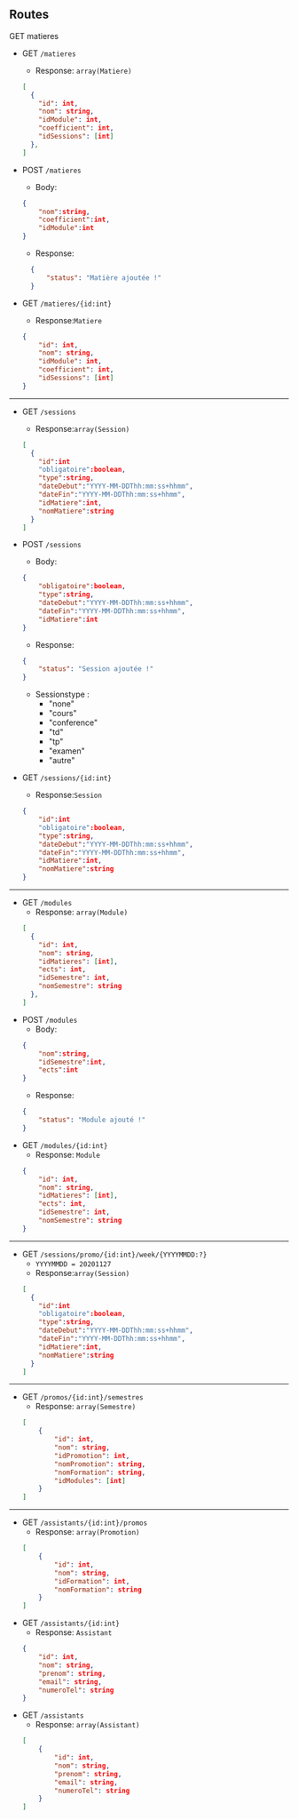 

## Routes

GET matieres

- GET `/matieres`
    - Response: `array(Matiere)`
    ```json
    [
      {
        "id": int,
        "nom": string,
        "idModule": int,
        "coefficient": int,
        "idSessions": [int]
      },
    ]
    ```

- POST `/matieres`
    - Body:
    ```json
    {
        "nom":string,
        "coefficient":int,
        "idModule":int
    }
    ```
  - Response:
  ```json
    {
        "status": "Matière ajoutée !"
    }
  ```
- GET `/matieres/{id:int}`
    - Response:`Matiere`
    ```json
    {
        "id": int,
        "nom": string,
        "idModule": int,
        "coefficient": int,
        "idSessions": [int]
    }
    ```
---    
- GET `/sessions`
    - Response:`array(Session)`
    ```json
    [
      {
        "id":int
        "obligatoire":boolean,
        "type":string,
        "dateDebut":"YYYY-MM-DDThh:mm:ss+hhmm",
        "dateFin":"YYYY-MM-DDThh:mm:ss+hhmm",
        "idMatiere":int,
        "nomMatiere":string
      }
    ]
    ```
- POST `/sessions`
    - Body:
    ```json
    {
        "obligatoire":boolean,
        "type":string,
        "dateDebut":"YYYY-MM-DDThh:mm:ss+hhmm",
        "dateFin":"YYYY-MM-DDThh:mm:ss+hhmm",
        "idMatiere":int
    }
    ```
    - Response:
    ```json
    {
        "status": "Session ajoutée !"
    }
    ```
    - Sessionstype :
        - "none"
        - "cours"
        - "conference"
        - "td"
        - "tp"
        - "examen"
        - "autre" 

- GET `/sessions/{id:int}`
    - Response:`Session`
    ```json
    {
        "id":int
        "obligatoire":boolean,
        "type":string,
        "dateDebut":"YYYY-MM-DDThh:mm:ss+hhmm",
        "dateFin":"YYYY-MM-DDThh:mm:ss+hhmm",
        "idMatiere":int,
        "nomMatiere":string
    }
    ```
---
- GET `/modules`
    - Response: `array(Module)`
    ```json
    [
      {
        "id": int,
        "nom": string,
        "idMatieres": [int],
        "ects": int,
        "idSemestre": int,
        "nomSemestre": string
      },
    ]
    ```
- POST `/modules`
    - Body:
    ```json
    {
        "nom":string,
        "idSemestre":int,
        "ects":int
    }
    ```
    - Response:
    ```json
    {
        "status": "Module ajouté !"
    }
    ```
- GET `/modules/{id:int}`
    - Response: `Module`
    ```json
    {
        "id": int,
        "nom": string,
        "idMatieres": [int],
        "ects": int,
        "idSemestre": int,
        "nomSemestre": string
    }
    ```
---
- GET `/sessions/promo/{id:int}/week/{YYYYMMDD:?}`
    - `YYYYMMDD = 20201127`
    - Response:`array(Session)`
    ```json
    [
      {
        "id":int
        "obligatoire":boolean,
        "type":string,
        "dateDebut":"YYYY-MM-DDThh:mm:ss+hhmm",
        "dateFin":"YYYY-MM-DDThh:mm:ss+hhmm",
        "idMatiere":int,
        "nomMatiere":string
      }
    ]
    ```
---
- GET `/promos/{id:int}/semestres`
    - Response: `array(Semestre)`
    ```json
    [
        {
            "id": int,
            "nom": string,
            "idPromotion": int,
            "nomPromotion": string,
            "nomFormation": string,
            "idModules": [int]
        }
    ]
    ```
---
- GET `/assistants/{id:int}/promos`
    - Response: `array(Promotion)`
    ```json
    [
        {
            "id": int,
            "nom": string,
            "idFormation": int,
            "nomFormation": string
        }
    ]
    ```
- GET `/assistants/{id:int}`
    - Response: `Assistant`
    ```json
    {
        "id": int,
        "nom": string,
        "prenom": string,
        "email": string,
        "numeroTel": string
    }
    ```
- GET `/assistants`
    - Response: `array(Assistant)`
    ```json
    [
        {
            "id": int,
            "nom": string,
            "prenom": string,
            "email": string,
            "numeroTel": string
        }
    ]
    ```
